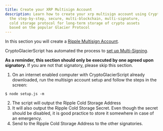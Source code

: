 ```yaml
---
title: Create your XRP Multisign Account
description: Learn how to create your xrp multisign account using CryptoGlacier,
  the step-by-step, secure, multi-blockchain, multi-signature,
  cold storage protocol for long-term storage of crypto assets
  based on the popular Glacier Protocol
---
```


In this section you will create a [Ripple Multisign Account](https://xrpl.org/multi-signing.html).

CryptoGlacierScript has automated the process to [set up Multi-Signing](https://xrpl.org/set-up-multi-signing.html).

**As a reminder, this section should only be executed by one agreed upon
signatory.** If you are not that signatory, please skip this section.

1. On an internet enabled computer with CryptoGlacierScript already downloaded,
run the multisign account setup and follow the steps in the screen:
```
$ node setup.js -m
```
2. The script will output the <span class="warning">Ripple Cold Storage Address</span>
3. It will also output the <span class="danger">Ripple Cold Storage Secret</span>.
Even though the secret should be disabled, it is good practice to store it
somewhere in case of an emergency.
4. Send to the <span class="warning">Ripple Cold Storage Address</span> to the other signatories.
